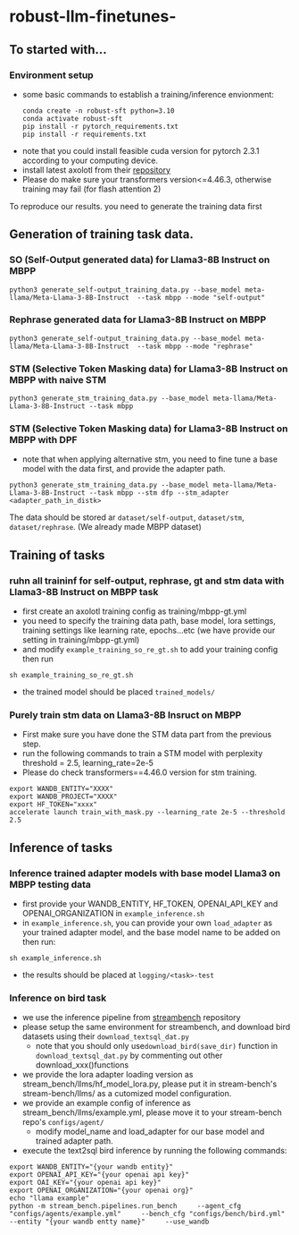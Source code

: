 # robust-llm-finetunes-
## To started with...
### Environment setup
- some basic commands to establish a training/inference envionment:
  ```
  conda create -n robust-sft python=3.10
  conda activate robust-sft
  pip install -r pytorch_requirements.txt
  pip install -r requirements.txt
  ```
- note that you could install feasible cuda version for pytorch 2.3.1 according to your computing device.
- install latest axolotl from their [repository](https://github.com/axolotl-ai-cloud/axolotl)
- Please do make sure your transformers version<=4.46.3, otherwise training may fail (for flash attention 2)

To reproduce our results. you need to generate the training data first
## Generation of training task data.
### SO (Self-Output generated data) for Llama3-8B Instruct on MBPP
```
python3 generate_self-output_training_data.py --base_model meta-llama/Meta-Llama-3-8B-Instruct  --task mbpp --mode "self-output"
```
### Rephrase generated data for Llama3-8B Instruct on MBPP
```
python3 generate_self-output_training_data.py --base_model meta-llama/Meta-Llama-3-8B-Instruct  --task mbpp --mode "rephrase"
```
### STM (Selective Token Masking data) for Llama3-8B Instruct on MBPP with naive STM
```
python3 generate_stm_training_data.py --base_model meta-llama/Meta-Llama-3-8B-Instruct --task mbpp
```
### STM (Selective Token Masking data) for Llama3-8B Instruct on MBPP with DPF
- note that when applying alternative stm, you need to fine tune a base model with the data first, and provide the adapter path.
```
python3 generate_stm_training_data.py --base_model meta-llama/Meta-Llama-3-8B-Instruct --task mbpp --stm dfp --stm_adapter <adapter_path_in_distk>
```
The data should be stored ar `dataset/self-output`, `dataset/stm`, `dataset/rephrase`. (We already made MBPP dataset)
## Training of tasks
### ruhn all traininf for self-output, rephrase, gt and stm data with Llama3-8B Instruct on MBPP task
- first create an axolotl training config as training/mbpp-gt.yml
- you need to specify the training data path, base model, lora settings, training settings like learning rate, epochs...etc (we have provide our setting in training/mbpp-gt.yml)
- and modify `example_training_so_re_gt.sh` to add your training config then run
```
sh example_training_so_re_gt.sh
```
- the trained model should be placed `trained_models/`
### Purely train stm data on Llama3-8B Insruct on MBPP
- First make sure you have done the STM data part from the previous step.
- run the following commands to train a STM model with perplexity threshold = 2.5, learning_rate=2e-5
- Please do check transformers==4.46.0 version for stm training.
```
export WANDB_ENTITY="XXXX"
export WANDB_PROJECT="XXXX"
export HF_TOKEN="xxxx"
accelerate launch train_with_mask.py --learning_rate 2e-5 --threshold 2.5
```
## Inference of tasks
### Inference trained adapter models with base model Llama3 on MBPP testing data
- first provide your WANDB_ENTITY, HF_TOKEN, OPENAI_API_KEY and OPENAI_ORGANIZATION in  `example_inference.sh`
- in `example_inference.sh`, you can provide your own `load_adapter` as your trained adapter model, and the base model name to be added on then run:
```
sh example_inference.sh
```
- the results should be placed at `logging/<task>-test`
### Inference on bird task
- we use the inference pipeline from [streambench](https://github.com/stream-bench/stream-bench/tree/main) repository
- please setup the same environment for streambench, and download bird datasets using their `download_textsql_dat.py`
  - note that you should only use`download_bird(save_dir)` function in `download_textsql_dat.py` by commenting out other download_xxx()functions
- we provide the lora adapter loading version as stream_bench/llms/hf_model_lora.py, please put it in stream-bench's stream-bench/llms/ as a cutomized model configuration.
- we provide an example config of inference as stream_bench/llms/example.yml, please move it to your stream-bench repo's `configs/agent/`
  - modify model_name and load_adapter for our base model and trained adapter path.
- execute the text2sql bird inference by running the following commands:
```
export WANDB_ENTITY="{your wandb entity}"
export OPENAI_API_KEY="{your openai api key}"
export OAI_KEY="{your openai api key}"
export OPENAI_ORGANIZATION="{your openai org}"
echo "llama example"
python -m stream_bench.pipelines.run_bench     --agent_cfg "configs/agents/example.yml"     --bench_cfg "configs/bench/bird.yml"     --entity "{your wandb entty name}"     --use_wandb
```